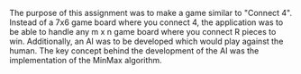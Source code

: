 The purpose of this assignment was to make a game similar to "Connect 4". Instead of a 7x6 game board where you connect 4, the application was to be able to handle any m x n game board where you connect R pieces to win. Additionally, an AI was to be developed which would play against the human. The key concept behind the development of the AI was the implementation of the MinMax algorithm.  
